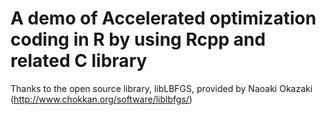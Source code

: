# A demo of Accelerated optimization coding in R by using Rcpp and related C library

Thanks to the open source library, libLBFGS, provided by Naoaki Okazaki (http://www.chokkan.org/software/liblbfgs/)
